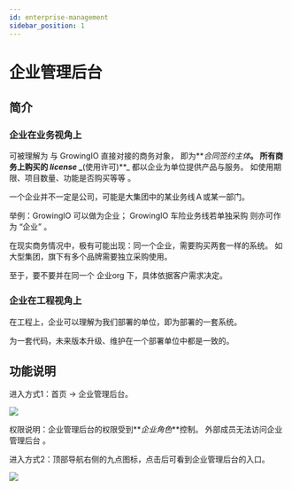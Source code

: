 ```yaml
---
id: enterprise-management
sidebar_position: 1
---
```


# 企业管理后台

## 简介[](#jian-jie)

### 企业在业务视角上[](#qi-ye-zai-ye-wu-shi-jiao-shang)

可被理解为 与 GrowingIO 直接对接的商务对象， 即为**_合同签约主体_**。 所有商务上购买的 _**license**_  _**(使用许可)**_  都以企业为单位提供产品与服务。 如使用期限、项目数量、功能是否购买等等 。

一个企业并不一定是公司，可能是大集团中的某业务线Ａ或某一部门。

举例：GrowingIO 可以做为企业； GrowingIO 车险业务线若单独采购 则亦可作为 “企业” 。

在现实商务情况中，极有可能出现：同一个企业，需要购买两套一样的系统。 如大型集团，旗下有多个品牌需要独立采购使用。

至于，要不要并在同一个 企业org 下，具体依据客户需求决定。


### 企业在工程视角上[](#qi-ye-zai-gong-cheng-shi-jiao-shang)

在工程上，企业可以理解为我们部署的单位，即为部署的一套系统。

为一套代码，未来版本升级、维护在一个部署单位中都是一致的。


## 功能说明[](#gong-neng-shuo-ming)

进入方式1：首页 -> 企业管理后台。

![](https://3953104361-files.gitbook.io/~/files/v0/b/gitbook-legacy-files/o/assets%2F-M2qbZInaXgdm8kkNosp%2F-MkLWesdv1UaNvVn-GuQ%2F-MkLYtIj3Oqc7f_97Od1%2Fimage.png?alt=media&token=dff4f32e-404e-4257-8774-537ba7d6bc9f)

权限说明：企业管理后台的权限受到**_企业角色_**控制。 外部成员无法访问企业管理后台 。

进入方式2：顶部导航右侧的九点图标，点击后可看到企业管理后台的入口。

![](https://3953104361-files.gitbook.io/~/files/v0/b/gitbook-legacy-files/o/assets%2F-M2qbZInaXgdm8kkNosp%2F-MkLr5t0EBMw_9hk2NvL%2F-MkLrodZbhc8StClzKB2%2Fimage.png?alt=media&token=0a5d624f-f756-489d-b117-f1cfdbb628ce)
